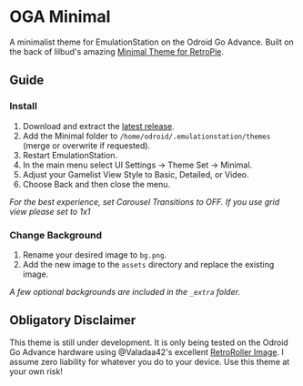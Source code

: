 # OGA Minimal
A minimalist theme for EmulationStation on the Odroid Go Advance. Built on the back of lilbud's amazing [Minimal Theme for RetroPie](https://github.com/lilbud/es-theme-minimal).

## Guide

### Install
1. Download and extract the [latest release](https://github.com/tlayne/es-theme-minimal/releases).
2. Add the Minimal folder to `/home/odroid/.emulationstation/themes` (merge or overwrite if requested).
3. Restart EmulationStation.
4. In the main menu select UI Settings -> Theme Set -> Minimal.
5. Adjust your Gamelist View Style to Basic, Detailed, or Video.
6. Choose Back and then close the menu.

*For the best experience, set Carousel Transitions to OFF. If you use grid view please set to 1x1*

### Change Background

1. Rename your desired image to `bg.png`.
2. Add the new image to the `assets` directory and replace the existing image.

*A few optional backgrounds are included in the `_extra` folder.*

## Obligatory Disclaimer

This theme is still under development. It is only being tested on the Odroid Go Advance hardware using @Valadaa42's excellent [RetroRoller Image](https://github.com/valadaa48/retroroller). I assume zero liability for whatever you do to your device. Use this theme at your own risk!